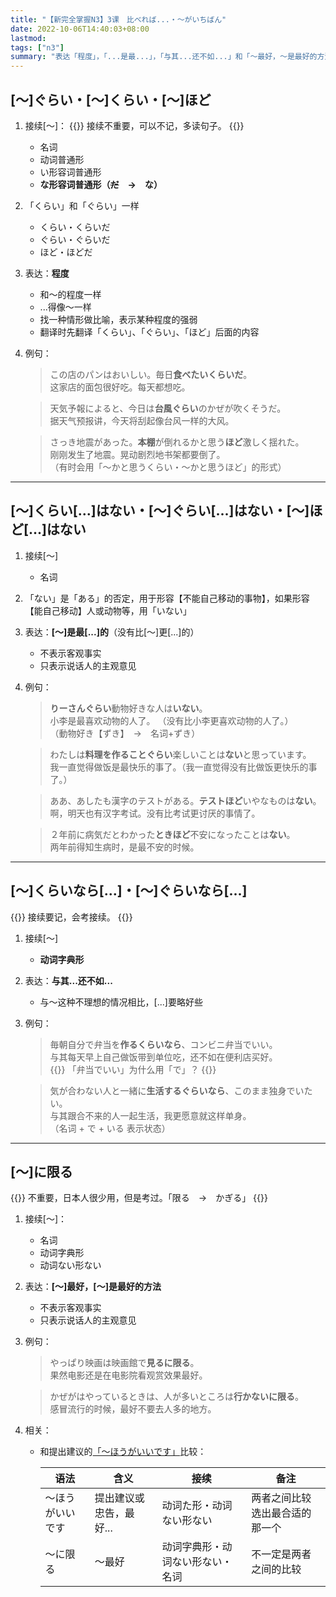 ```yaml
---
title: "【新完全掌握N3】3课　比べれば...・〜がいちばん"
date: 2022-10-06T14:40:03+08:00
lastmod: 
tags: ["n3"]
summary: "表达「程度」，「...是最...」，「与其...还不如...」和「～最好，～是最好的方法」"
---
```


## [〜]ぐらい・[〜]くらい・[〜]ほど
1. 接续[〜]：
{{<alert>}}
接续不重要，可以不记，多读句子。
{{</alert>}}
    - 名词
    - 动词普通形
    - い形容词普通形
    - **な形容词普通形（~~だ~~　→　な）**
2. 「くらい」和「ぐらい」一样
    - くらい・くらいだ
    - ぐらい・ぐらいだ
    - ほど・ほどだ
3. 表达：**程度**
    - 和～的程度一样
    - ...得像～一样
    - 找一种情形做比喻，表示某种程度的强弱
    - 翻译时先翻译「くらい」、「ぐらい」、「ほど」后面的内容
4. 例句：
    > この店のパンはおいしい。毎日**食べたいくらいだ**。  
      这家店的面包很好吃。每天都想吃。

    > 天気予報によると、今日は**台風ぐらい**のかぜが吹くそうだ。  
      据天气预报讲，今天将刮起像台风一样的大风。

    > さっき地震があった。**本棚**が倒れるかと思う**ほど**激しく揺れた。  
      刚刚发生了地震。晃动剧烈地书架都要倒了。  
     （有时会用「〜かと思うくらい・〜かと思うほど」的形式）

---
## [〜]くらい[...]はない・[〜]ぐらい[...]はない・[〜]ほど[...]はない
1. 接续[〜]
    - 名词
2. 「ない」是「ある」的否定，用于形容【不能自己移动的事物】，如果形容【能自己移动】人或动物等，用「いない」
3. 表达：**[〜]是最[...]的**（没有比[〜]更[...]的）
    - 不表示客观事实
    - 只表示说话人的主观意见
4. 例句：
    > **りーさんぐらい**動物好きな人は**いない**。  
      小李是最喜欢动物的人了。 （没有比小李更喜欢动物的人了。）  
     （動物好き【ずき】　→　名词+ずき）

    > わたしは**料理を作ることぐらい**楽しいことは**ない**と思っています。  
      我一直觉得做饭是最快乐的事了。（我一直觉得没有比做饭更快乐的事了。）

    > ああ、あしたも漢字のテストがある。**テストほど**いやなものは**ない**。  
      啊，明天也有汉字考试。没有比考试更讨厌的事情了。

    > ２年前に病気だとわかった**ときほど**不安になったことは**ない**。  
      两年前得知生病时，是最不安的时候。

---
## [〜]くらいなら[...]・[〜]ぐらいなら[...]
{{<alert>}}
接续要记，会考接续。
{{</alert>}}
1. 接续[〜]
    - **动词字典形**
2. 表达：**与其...还不如...**
    - 与～这种不理想的情况相比，[...]要略好些
3. 例句：
    > 毎朝自分で弁当を**作るくらいなら**、コンビニ弁当でいい。  
    与其每天早上自己做饭带到单位吃，还不如在便利店买好。  
   {{<alert>}}
   「弁当でいい」为什么用「で」？
   {{</alert>}}

   > 気が合わない人と一緒に**生活するぐらいなら**、このまま独身でいたい。  
     与其跟合不来的人一起生活，我更愿意就这样单身。  
     （名词 + で + いる 表示状态）

---
## [〜]に限る
{{<alert>}}
不重要，日本人很少用，但是考过。「限る　→　かぎる」
{{</alert>}}
1. 接续[〜]：
    - 名词
    - 动词字典形
    - 动词ない形ない
2. 表达：**[～]最好，[～]是最好的方法**
    - 不表示客观事实
    - 只表示说话人的主观意见
3. 例句：
    > やっぱり映画は映画館で**見るに限る**。  
      果然电影还是在电影院看观赏效果最好。

    > かぜがはやっているときは、人が多いところは**行かないに限る**。  
      感冒流行的时候，最好不要去人多的地方。
4. 相关：
    - 和提出建议的[「〜ほうがいいです」](/minnano/32/#动词た形动词ない形ないほうがいいです)比较：

        | 语法 | 含义 | 接续 | 备注 |
        | --- | --- | --- | --- |
        | 〜ほうがいいです | 提出建议或忠告，最好... | 动词た形・动词ない形ない | 两者之间比较选出最合适的那一个 |
        | 〜に限る | ～最好 | 动词字典形・动词ない形ない・名词 | 不一定是两者之间的比较 |